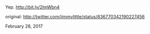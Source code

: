 Yep. http://bit.ly/2lmWbn4 

original: http://twitter.com/jimmylittle/status/836770342190227456 

February 28, 2017
